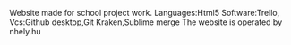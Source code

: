 Website made for school project work.
Languages:Html5
Software:Trello,
Vcs:Github desktop,Git Kraken,Sublime merge 
The website is operated by nhely.hu
